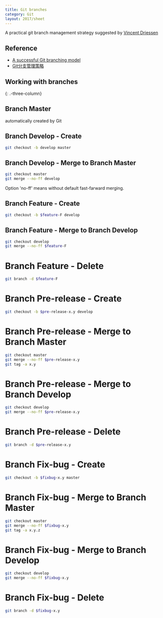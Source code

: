 ```yaml
---
title: Git branches
category: Git
layout: 2017/sheet
---
```


A practical git branch management strategy suggested by [Vincent Driessen](https://nvie.com)

## Reference 
- [A successful Git branching model](https://nvie.com/posts/a-successful-git-branching-model/) 
- [Git分支管理策略](http://www.ruanyifeng.com/blog/2012/07/git.html)

## Working with branches
{: .-three-column}


## Branch Master 
automatically created by Git

## Branch Develop - Create
```bash
git checkout -b develop master
```

## Branch Develop - Merge to Branch Master
```bash
git checkout master
git merge --no-ff develop
```

Option 'no-ff' means without default fast-farward merging.

## Branch Feature - Create
```bash
git checkout -b $feature-F develop
```

## Branch Feature - Merge to Branch Develop
```bash
git checkout develop
git merge --no-ff $feature-F
```

# Branch Feature - Delete
```bash
git branch -d $feature-F
```

# Branch Pre-release - Create
```bash
git checkout -b $pre-release-x.y develop
```

# Branch Pre-release - Merge to Branch Master
```bash
git checkout master
git merge --no-ff $pre-release-x.y
git tag -a x.y
```

# Branch Pre-release - Merge to Branch Develop
```bash
git checkout develop
git merge --no-ff $pre-release-x.y
```

# Branch Pre-release - Delete
```bash
git branch -d $pre-release-x.y
```

# Branch Fix-bug - Create
```bash
git checkout -b $fixbug-x.y master
```

# Branch Fix-bug - Merge to Branch Master
```bash
git checkout master
git merge --no-ff $fixbug-x.y
git tag -a x.y.z
```

# Branch Fix-bug - Merge to Branch Develop
```bash
git checkout develop
git merge --no-ff $fixbug-x.y
```

# Branch Fix-bug - Delete
```bash
git branch -d $fixbug-x.y
```
